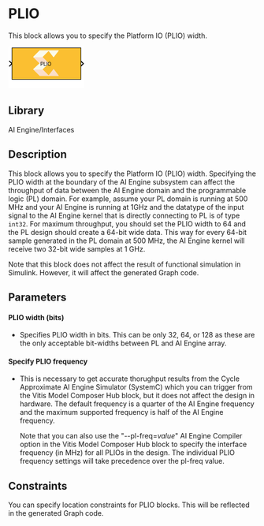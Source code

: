 # PLIO
This block allows you to specify the Platform IO (PLIO) width.

![](./Images/block.png)  

## Library
AI Engine/Interfaces

## Description

This block allows you to specify the Platform IO (PLIO) width.
Specifying the PLIO width at the boundary of the AI Engine subsystem can
affect the throughput of data between the AI Engine domain and the
programmable logic (PL) domain. For example, assume your PL domain is
running at 500 MHz and your AI Engine is running at 1GHz and the datatype of
the input signal to the AI Engine kernel that is directly connecting to
PL is of type `int32`. For maximum throughput, you should set the PLIO
width to 64 and the PL design should create a 64-bit wide data. This way
for every 64-bit sample generated in the PL domain at 500 MHz, the AI
Engine kernel will receive two 32-bit wide samples at 1 GHz.

Note that this block does not affect the result of functional simulation in Simulink. However, it will affect the generated Graph code.

## Parameters
#### PLIO width (bits) 
* Specifies PLIO width in bits. This can be only 32, 64, or 128 as these are the only acceptable bit-widths between PL and AI Engine array. 

#### Specify PLIO frequency
* This is necessary to get accurate thorughput results from the Cycle Approximate AI Engine Simulator (SystemC) which you can trigger from the Vitis Model Composer Hub block, but it does not affect the design in hardware. The default frequency is a quarter of the AI Engine frequency and the maximum supported frequency is half of the AI Engine frequency.

  Note that you can also use the "--pl-freq=_value_" AI Engine Compiler option in the Vitis Model Composer Hub block to specify the interface frequency (in MHz) for all PLIOs in the design. The individual PLIO frequency settings will take precedence over the pl-freq value.

## Constraints
You can specify location constraints for PLIO blocks. This will be reflected in the generated Graph code.

